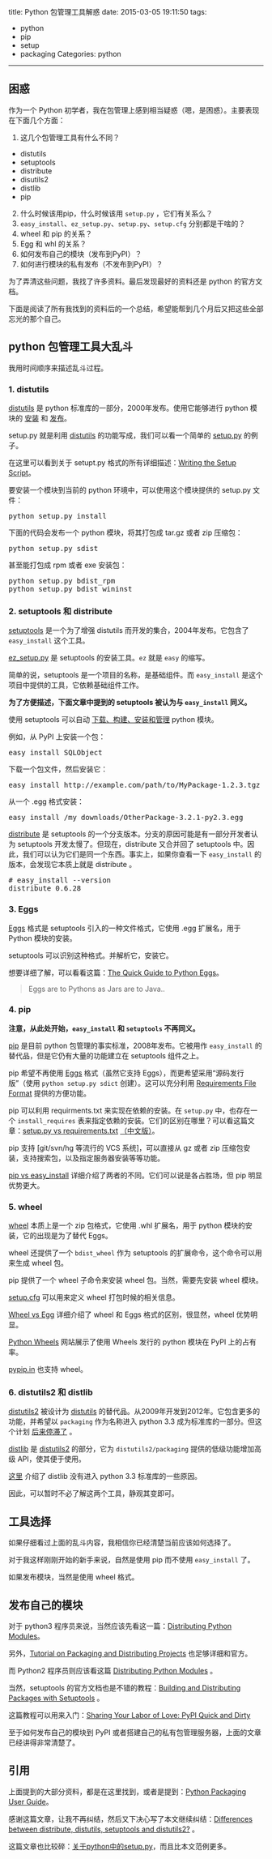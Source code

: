 title: Python 包管理工具解惑
date: 2015-03-05 19:11:50
tags:
  - python
  - pip
  - setup
  - packaging
Categories: python
---

## 困惑

作为一个 Python 初学者，我在包管理上感到相当疑惑（嗯，是困惑）。主要表现在下面几个方面：

1. 这几个包管理工具有什么不同？
* distutils
* setuptools
* distribute
* disutils2
* distlib
* pip
2. 什么时候该用pip，什么时候该用 `setup.py` ，它们有关系么？
3. `easy_install`、`ez_setup.py`、`setup.py`、`setup.cfg` 分别都是干啥的？
4. wheel 和 pip 的关系？
5. Egg 和 whl 的关系？
6. 如何发布自己的模块（发布到PyPI）？
7. 如何进行模块的私有发布（不发布到PyPI）？

为了弄清这些问题，我找了许多资料。最后发现最好的资料还是 python 的官方文档。

下面是阅读了所有我找到的资料后的一个总结，希望能帮到几个月后又把这些全部忘光的那个自己。
<!--more-->

## python 包管理工具大乱斗

我用时间顺序来描述乱斗过程。

### 1. distutils

[distutils][11] 是 python 标准库的一部分，2000年发布。使用它能够进行 python 模块的 [安装][12] 和 [发布][13]。

setup.py 就是利用 [distutils][11] 的功能写成，我们可以看一个简单的 [setup.py][14] 的例子。

在这里可以看到关于 setupt.py 格式的所有详细描述：[Writing the Setup Script][15]。

要安装一个模块到当前的 python 环境中，可以使用这个模块提供的 setup.py 文件：

<pre lang="python">
python setup.py install
</pre>

下面的代码会发布一个 python 模块，将其打包成 tar.gz 或者 zip 压缩包：

<pre lang="python">
python setup.py sdist
</pre>

甚至能打包成 rpm 或者 exe 安装包：

<pre lang="python">
python setup.py bdist_rpm
python setup.py bdist_wininst
</pre>

### 2. setuptools 和 distribute

[setuptools][15] 是一个为了增强 distutils 而开发的集合，2004年发布。它包含了 `easy_install` 这个工具。

[ez_setup.py][27] 是 setuptools 的安装工具。`ez` 就是 `easy` 的缩写。

简单的说，setuptools 是一个项目的名称，是基础组件。而 `easy_install` 是这个项目中提供的工具，它依赖基础组件工作。

**为了方便描述，下面文章中提到的 setuptools 被认为与 `easy_install` 同义。**

使用 setuptools 可以自动 [下载、构建、安装和管理][17] python 模块。

例如，从 PyPI 上安装一个包：

<pre lang="python">
easy_install SQLObject
</pre>

下载一个包文件，然后安装它：

<pre lang="python">
easy_install http://example.com/path/to/MyPackage-1.2.3.tgz
</pre>

从一个 .egg 格式安装：

<pre lang="python">
easy_install /my_downloads/OtherPackage-3.2.1-py2.3.egg
</pre>

[distribute][10] 是 setuptools 的一个分支版本。分支的原因可能是有一部分开发者认为 setuptools 开发太慢了。但现在，distribute 又合并回了 setuptools 中。因此，我们可以认为它们是同一个东西。事实上，如果你查看一下 `easy_install` 的版本，会发现它本质上就是 distribute 。

<pre lang="python">
# easy_install --version
distribute 0.6.28
</pre>

### 3. Eggs

[Eggs][4] 格式是 setuptools 引入的一种文件格式，它使用 .egg 扩展名，用于 Python 模块的安装。

setuptools 可以识别这种格式。并解析它，安装它。

想要详细了解，可以看看这篇：[The Quick Guide to Python Eggs][6]。

>Eggs are to Pythons as Jars are to Java..

### 4. pip

**注意，从此处开始，`easy_install` 和 `setuptools` 不再同义。**

[pip][23] 是目前 python 包管理的事实标准，2008年发布。它被用作 `easy_install` 的替代品，但是它仍有大量的功能建立在 setuptools 组件之上。

pip 希望不再使用 [Eggs][6] 格式（虽然它支持 Eggs），而更希望采用“源码发行版”（使用 `python setup.py sdict` 创建）。这可以充分利用 [Requirements File Format][22] 提供的方便功能。

pip 可以利用 requirments.txt 来实现在依赖的安装。在 `setup.py` 中，也存在一个 `install_requires` 表来指定依赖的安装。它们的区别在哪里？可以看这篇文章：[setup.py vs requirements.txt][9] [（中文版）][28]。

pip 支持 [git/svn/hg 等流行的 VCS 系统]，可以直接从 gz 或者 zip 压缩包安装，支持搜索包，以及指定服务器安装等等功能。

[pip vs easy_install][3] 详细介绍了两者的不同。它们可以说是各占胜场，但 pip 明显优势更大。

### 5. wheel

[wheel][25] 本质上是一个 zip 包格式，它使用 .whl 扩展名，用于 python 模块的安装，它的出现是为了替代 Eggs。

wheel 还提供了一个 `bdist_wheel` 作为 setuptools 的扩展命令，这个命令可以用来生成 wheel 包。

pip 提供了一个 wheel 子命令来安装 wheel 包。当然，需要先安装 wheel 模块。

[setup.cfg][26] 可以用来定义 wheel 打包时候的相关信息。

[Wheel vs Egg][2] 详细介绍了 wheel 和 Eggs 格式的区别，很显然，wheel 优势明显。

[Python Wheels][16] 网站展示了使用 Wheels 发行的 python 模块在 PyPI 上的占有率。

[pypip.in][29] 也支持 wheel。

### 6. distutils2 和 distlib

[distutils2][18] 被设计为 [distutils][11] 的替代品。从2009年开发到2012年。它包含更多的功能，并希望以 `packaging` 作为名称进入 python 3.3 成为标准库的一部分。但这个计划 [后来停滞了][19] 。

[distlib][20] 是 [distutils2][18] 的部分，它为 `distutils2/packaging` 提供的低级功能增加高级 API，使其便于使用。

[这里][21] 介绍了 distlib 没有进入 python 3.3 标准库的一些原因。

因此，可以暂时不必了解这两个工具，静观其变即可。

## 工具选择

如果仔细看过上面的乱斗内容，我相信你已经清楚当前应该如何选择了。

对于我这样刚刚开始的新手来说，自然是使用 pip 而不使用 `easy_install` 了。

如果发布模块，当然是使用 wheel 格式。

## 发布自己的模块

对于 python3 程序员来说，当然应该先看这一篇：[Distributing Python Modules][30]。

另外，[Tutorial on Packaging and Distributing Projects][31] 也足够详细和官方。

而 Python2 程序员则应该看这篇 [Distributing Python Modules][32] 。

当然，setuptools 的官方文档也是不错的教程：[Building and Distributing Packages with Setuptools][7] 。

这篇教程可以用来入门：[Sharing Your Labor of Love: PyPI Quick and Dirty][5]

至于如何发布自己的模块到 PyPI 或者搭建自己的私有包管理服务器，上面的文章已经讲得非常清楚了。

## 引用

上面提到的大部分资料，都是在这里找到，或者是提到：[Python Packaging User Guide][8]。

感谢这篇文章，让我不再纠结，然后又下决心写了本文继续纠结：[Differences between distribute, distutils, setuptools and distutils2?][1] 。

这篇文章也比较碎：[关于python中的setup.py][33]，而且比本文范例更多。

[1]: http://stackoverflow.com/a/14753678
[2]: https://packaging.python.org/en/latest/technical.html#wheel-vs-egg
[3]: https://packaging.python.org/en/latest/technical.html#pip-vs-easy-install
[4]: http://pythonhosted.org/setuptools/formats.html
[5]: https://hynek.me/articles/sharing-your-labor-of-love-pypi-quick-and-dirty/
[6]: http://peak.telecommunity.com/DevCenter/PythonEggs
[7]: http://pythonhosted.org/setuptools/setuptools.html
[8]: https://packaging.python.org/en/latest/
[9]: https://caremad.io/blog/setup-vs-requirement/
[10]: https://pypi.python.org/pypi/distribute
[11]: https://docs.python.org/3/library/distutils.html
[12]: https://docs.python.org/3/install/index.html
[13]: https://docs.python.org/3/distutils/index.html
[14]: https://docs.python.org/3/distutils/introduction.html?highlight=distutils#a-simple-example
[15]: https://docs.python.org/3/distutils/setupscript.html
[16]: http://pythonwheels.com/
[17]: https://pythonhosted.org/setuptools/easy_install.html
[18]: http://pythonhosted.org//Distutils2/
[19]: https://mail.python.org/pipermail/python-dev/2012-June/120430.html
[20]: https://pypi.python.org/pypi/distlib
[21]: http://pythonhosted.org/distlib/overview.html
[22]: https://pip.pypa.io/en/latest/reference/pip_install.html#requirements-file-format
[23]: https://pypi.python.org/pypi/pip/
[24]: https://pip.pypa.io/en/latest/reference/pip_install.html#vcs-support
[25]: http://wheel.rtfd.org/
[26]: http://wheel.readthedocs.org/en/latest/#defining-the-python-version
[27]: https://pypi.python.org/pypi/setuptools/#installation-instructions
[28]: http://pyzh.readthedocs.org/en/latest/python-setup-dot-py-vs-requirements-dot-txt.html
[29]: https://pypip.in/wheel.html
[30]: https://docs.python.org/3/distributing/index.html
[31]: https://packaging.python.org/en/latest/distributing.html
[32]: https://docs.python.org/2.7/distutils/index.html
[33]: http://blog.csdn.net/lynn_kong/article/details/17540207
